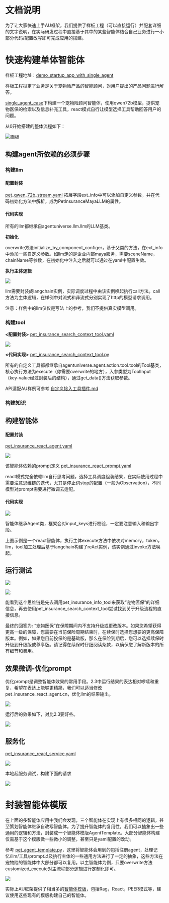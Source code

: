 # 文档说明
为了让大家快速上手AU框架，我们提供了样板工程（可以直接运行）并配套详细的文字说明，在实际研发过程中直接基于其中的某些智能体结合自己业务进行一小部分代码/配置改写即可完成应用的搭建。


# 快速构建单体智能体
样板工程地址：[demo_startup_app_with_single_agent](../../../../examples/startup_app/demo_startup_app_with_single_agent)

样板工程拟定了业务是关于宠物险产品的智能顾问，对用户提出的产品问题进行解答。

[single_agent_case](../../../../examples/startup_app/demo_startup_app_with_single_agent/intelligence/agentic/agent/agent_instance)下构建一个宠物险顾问智能体，使用qwen72b模型，提供宠物医保的检索以及信息补充工具，react模式自行让模型选择工具帮助回答用户的问题。

从0开始搭建的整体流程如下：

![画板](../../_picture/demo_startup_instruction_flowchart.jpg)

## 构建agent所依赖的必须步骤
### 构建llm
#### 配置封装
[pet_qwen_72b_stream.yaml](../../../../examples/startup_app/demo_startup_app_with_single_agent/intelligence/agentic/llm/maya/pet_qwen_72b_stream.yaml)
拓展字段ext_info中可以添加自定义参数，并在代码初始化方法中解析，成为PetInsuranceMayaLLM的属性。

#### 代码实现
所有的llm都继承自agentuniverse.llm.llm的LLM基类。

**初始化**

overwrite方法initialize_by_component_configer，基于父类的方法，在ext_info中添加一些自定义参数。如llm走的是企业内部maya服务，需要sceneName，chainName等参数，在初始化中注入之后就可以通过在yaml中配置生效。

**执行主体逻辑**

![](../../_picture/demo_startup_pet_qwen_72b_stream.png)

llm需要封装成langchain实例，实际调度过程中由该实例唤起执行call方法。call方法为主体逻辑，在样例中对流式和非流式分别实现了http的模型请求调用。

注意：样例中的llm仅仅是写法上的参考，我们不提供真实模型调用。

### 构建tool
**<配置封装>**
[pet_insurance_search_context_tool.yaml](../../../../examples/startup_app/demo_startup_app_with_single_agent/intelligence/agentic/tool/pet_insurance_search_context_tool.yaml)

![](../../_picture/demo_startup_petins_search_context_tool_yml.png)

**<代码实现>**
[pet_insurance_search_context_tool.py](../../../../examples/startup_app/demo_startup_app_with_single_agent/intelligence/agentic/tool/pet_insurance_search_context_tool.py)

所有的自定义工具都都继承自agentuniverse.agent.action.tool.tool的Tool基类，核心执行方法为execute（你需要overwrite的地方），入参类型为ToolInput（key-value经过封装后的结构），通过get_data()方法获取参数。

API适配AU样例可参考 [自定义接入工具插件.md](../How-to/定义与使用工具插件/自定义接入工具插件.md)

### 构建知识
[//]: # (todo 新增中)

## 构建智能体
#### 配置封装
[pet_insurance_react_agent.yaml](../../../../examples/startup_app/demo_startup_app_with_single_agent/intelligence/agentic/agent/agent_instance/pet_insurance_react_agent.yaml)

![](../../_picture/demo_startup_pet_insurance_react_agent_yml.png)

该智能体依赖的prompt定义 [pet_insurance_react_prompt.yaml](../../../../examples/startup_app/demo_startup_app_with_single_agent/intelligence/agentic/prompt/pet_insurance_react_prompt.yaml)

react模式完全依赖llm自行思考问题，选择工具调度组装结果，在实际使用过程中需要注意思维链的迭代，尤其是停止词stop的配置（一般为Observation），不同模型对prompt需要进行微调去适配。

#### 代码实现
![](../../_picture/demo_startup_petins_react_agent_py.png)

智能体继承Agent类，框架会对input_keys进行校验，一定要注意输入和输出字段。

上图示例是一个react智能体，执行主体execute方法中依次对memory，token，llm，tool加工处理后基于langchain构建了reAct实例，该实例通过invoke方法唤起。

## 运行测试
![](../../_picture/demo_startup_petins_react_agent_test1.png)

![](../../_picture/demo_startup_petins_react_agent_test2.png)

能看到这个思维链是先去调用pet_insurance_info_tool来获取“宠物医保”的详细信息，再去使用pet_insurance_search_context_tool尝试找到关于升级流程的直接信息。

最终的回答为: “宠物医保”在保障期间内不支持升级或更改版本。如果您希望获得更高一级的保障，您需要在当前保险周期结束时，在续保时选择您想要的更高保障版本。例如，如果您目前投保的是基础版，那么在保险到期后，您可以选择续保时升级到升级版或尊享版。请记得在续保时仔细阅读条款，以确保您了解新版本的所有细节和费用。

## 效果微调-优化prompt
优化prompt是调整智能体效果的常用手段。2.3中运行结果的表达相对啰嗦和重复，希望在表达上能够更精简，我们可以适当修改pet_insurance_react_agent.cn，优化llm的结果输出。

![](../../_picture/demo_startup_petins_react_prompt_modify.png)

运行后的效果如下，对比2.3要好些。

![](../../_picture/demo_startup_petins_react_prompt_modify_test.png)

## 服务化
[pet_insurance_react_service.yaml](../../../../examples/startup_app/demo_startup_app_with_single_agent/intelligence/service/agent_service/pet_insurance_react_service.yaml)

![](../../_picture/demo_startup_petins_react_service.png)

本地起服务调试，构建下面的请求

![](../../_picture/demo_startup_petins_react_service_post.png)


# 封装智能体模版
在上面的多智能体应用中我们会发现，三个智能体在实现上有很多相同的逻辑，甚至策划智能体继承自改写智能体。为了提升智能体的复用性，我们可以抽象出一些通用的逻辑和方法，封装成一个智能体模版AgentTemplate。大部分智能体构建仅需基于这个模版做一些微小的调整，甚至只是yaml配置的改动。

参考 [pet_agent_template.py](../../../../examples/startup_app/demo_startup_app_with_single_agent/intelligence/agentic/agent/agent_template/pet_agent_template.py)，这里将智能体会用到的包括注册agent，处理记忆/llm/工具/prompt以及执行主体的一些通用方法进行了一定的抽象，这些方法在宠物险的智能体中大部分都可以复用。以主智能体为例，只要overwrite方法customized_execute对主流程部分逻辑进行定制化即可。

![](../../_picture/demo_startup_petins_consult_pro_agent.png)

实际上AU框架提供了相当多的[智能体模版](../../../../agentuniverse/agent/template)，包括Rag，React，PEER模式等，建议使用这些现有的模版构建自己的智能体。
